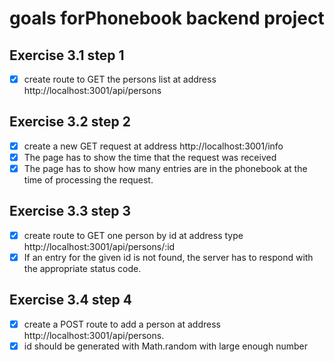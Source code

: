 # goals forPhonebook backend project

## Exercise 3.1 step 1
- [x] create route to GET the persons list at address http://localhost:3001/api/persons

## Exercise 3.2 step 2
- [x] create a new GET request at address http://localhost:3001/info
- [x] The page has to show the time that the request was received
- [x] The page has to show how many entries are in the phonebook at the time of processing the request.

## Exercise 3.3 step 3
- [x] create route to GET one person by id at address type http://localhost:3001/api/persons/:id
- [x] If an entry for the given id is not found, the server has to respond with the appropriate status code.

## Exercise 3.4 step 4
- [x] create a POST route to add a person at address http://localhost:3001/api/persons.
- [x] id should be generated with Math.random with large enough number